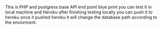 This is PHP and postgress base API end point blue print you can test it in local machine and Heroku after finishing testing locally you can push it to heroku once it pushed heroku it will change the database path according to the enviorment.